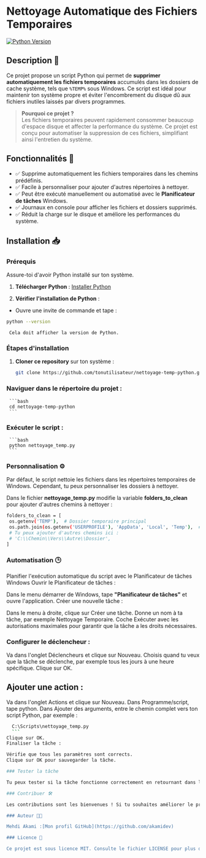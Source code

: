 # Nettoyage Automatique des Fichiers Temporaires

[![Python Version](https://img.shields.io/badge/python-3.9%2B-blue)](https://www.python.org/downloads/)

## Description 📄

Ce projet propose un script Python qui permet de **supprimer automatiquement les fichiers temporaires** accumulés dans les dossiers de cache système, tels que `%TEMP%` sous Windows. Ce script est idéal pour maintenir ton système propre et éviter l'encombrement du disque dû aux fichiers inutiles laissés par divers programmes.

> **Pourquoi ce projet ?**  
> Les fichiers temporaires peuvent rapidement consommer beaucoup d'espace disque et affecter la performance du système. Ce projet est conçu pour automatiser la suppression de ces fichiers, simplifiant ainsi l'entretien du système.

## Fonctionnalités 🔧

- ✅ Supprime automatiquement les fichiers temporaires dans les chemins prédéfinis.
- ✅ Facile à personnaliser pour ajouter d'autres répertoires à nettoyer.
- ✅ Peut être exécuté manuellement ou automatisé avec le **Planificateur de tâches** Windows.
- ✅ Journaux en console pour afficher les fichiers et dossiers supprimés.
- ✅ Réduit la charge sur le disque et améliore les performances du système.

## Installation 📥

### Prérequis

Assure-toi d'avoir Python installé sur ton système.

1. **Télécharger Python** : [Installer Python](https://www.python.org/downloads/)

2.  **Vérifier l'installation de Python** :
   
   - Ouvre une invite de commande et tape :
     
   ```bash
   python --version
   ```
     Cela doit afficher la version de Python.

### Étapes d'installation

1. **Cloner ce repository** sur ton système :
   
   ```bash
   git clone https://github.com/tonutilisateur/nettoyage-temp-python.git

### Naviguer dans le répertoire du projet :

     ```bash
     cd nettoyage-temp-python
     ```

### Exécuter le script :

     ```bash
     python nettoyage_temp.py
     ```

### Personnalisation ⚙️

Par défaut, le script nettoie les fichiers dans les répertoires temporaires de Windows. Cependant, tu peux personnaliser les dossiers à nettoyer.

Dans le fichier **nettoyage_temp.py** modifie la variable **folders_to_clean** pour ajouter d'autres chemins à nettoyer :

   ```bash
   folders_to_clean = [
    os.getenv('TEMP'),  # Dossier temporaire principal
    os.path.join(os.getenv('USERPROFILE'), 'AppData', 'Local', 'Temp'),  # %temp%
    # Tu peux ajouter d'autres chemins ici :
    # 'C:\\Chemin\\Vers\\Autre\\Dossier',
]
   ```

### Automatisation 🕒

Planifier l'exécution automatique du script avec le Planificateur de tâches Windows
Ouvrir le Planificateur de tâches :

Dans le menu démarrer de Windows, tape **"Planificateur de tâches"** et ouvre l'application.
Créer une nouvelle tâche :

Dans le menu à droite, clique sur Créer une tâche.
Donne un nom à ta tâche, par exemple Nettoyage Temporaire.
Coche Exécuter avec les autorisations maximales pour garantir que la tâche a les droits nécessaires.

### Configurer le déclencheur :

Va dans l'onglet Déclencheurs et clique sur Nouveau.
Choisis quand tu veux que la tâche se déclenche, par exemple tous les jours à une heure spécifique.
Clique sur OK.

## Ajouter une action :

Va dans l'onglet Actions et clique sur Nouveau.
Dans Programme/script, tape python.
Dans Ajouter des arguments, entre le chemin complet vers ton script Python, par exemple :

   ```bash
     C:\Scripts\nettoyage_temp.py
     ```
Clique sur OK.
Finaliser la tâche :

Vérifie que tous les paramètres sont corrects.
Clique sur OK pour sauvegarder la tâche.

### Tester la tâche

Tu peux tester si la tâche fonctionne correctement en retournant dans le Planificateur de tâches, en faisant un clic droit sur la tâche nouvellement créée, et en sélectionnant Exécuter.

### Contribuer 🛠️

Les contributions sont les bienvenues ! Si tu souhaites améliorer le projet ou signaler un bug, n'hésite pas à ouvrir une issue ou à soumettre une pull request.

### Auteur 👨‍💻

Mehdi Akami :[Mon profil GitHub](https://github.com/akamidev) 

### Licence 📜

Ce projet est sous licence MIT. Consulte le fichier LICENSE pour plus d'informations.
